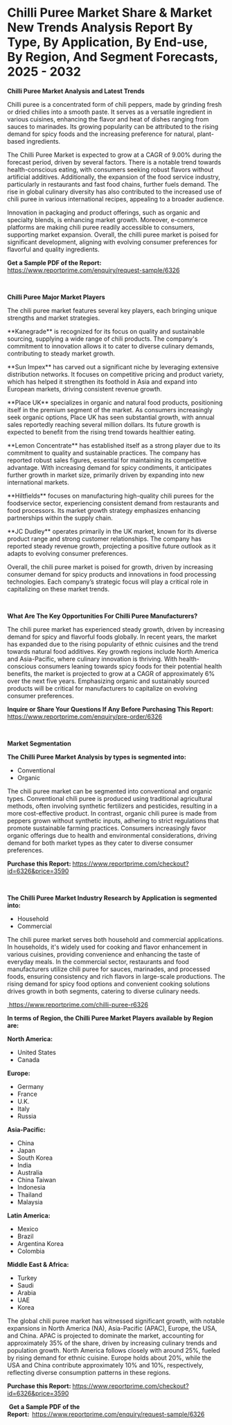 <p><h1>Chilli Puree Market Share & Market New Trends Analysis Report By Type, By Application, By End-use, By Region, And Segment Forecasts, 2025 - 2032</h1></p><p><strong>Chilli Puree Market Analysis and Latest Trends</strong></p>
<p><p>Chilli puree is a concentrated form of chili peppers, made by grinding fresh or dried chilies into a smooth paste. It serves as a versatile ingredient in various cuisines, enhancing the flavor and heat of dishes ranging from sauces to marinades. Its growing popularity can be attributed to the rising demand for spicy foods and the increasing preference for natural, plant-based ingredients.</p><p>The Chilli Puree Market is expected to grow at a CAGR of 9.00% during the forecast period, driven by several factors. There is a notable trend towards health-conscious eating, with consumers seeking robust flavors without artificial additives. Additionally, the expansion of the food service industry, particularly in restaurants and fast food chains, further fuels demand. The rise in global culinary diversity has also contributed to the increased use of chili puree in various international recipes, appealing to a broader audience.</p><p>Innovation in packaging and product offerings, such as organic and specialty blends, is enhancing market growth. Moreover, e-commerce platforms are making chili puree readily accessible to consumers, supporting market expansion. Overall, the chilli puree market is poised for significant development, aligning with evolving consumer preferences for flavorful and quality ingredients.</p></p>
<p><strong>Get a Sample PDF of the Report:&nbsp;</strong> <a href="https://www.reportprime.com/enquiry/request-sample/6326?utm_campaign=4532&utm_medium=2&utm_source=Github&utm_content=ia&utm_term=15052025&utm_id=chilli-puree">https://www.reportprime.com/enquiry/request-sample/6326</a></p>
<p>&nbsp;</p>
<p><strong>Chilli Puree Major Market Players</strong></p>
<p><p>The chili puree market features several key players, each bringing unique strengths and market strategies. </p><p>**Kanegrade** is recognized for its focus on quality and sustainable sourcing, supplying a wide range of chili products. The company's commitment to innovation allows it to cater to diverse culinary demands, contributing to steady market growth.</p><p>**Sun Impex** has carved out a significant niche by leveraging extensive distribution networks. It focuses on competitive pricing and product variety, which has helped it strengthen its foothold in Asia and expand into European markets, driving consistent revenue growth.</p><p>**Place UK** specializes in organic and natural food products, positioning itself in the premium segment of the market. As consumers increasingly seek organic options, Place UK has seen substantial growth, with annual sales reportedly reaching several million dollars. Its future growth is expected to benefit from the rising trend towards healthier eating.</p><p>**Lemon Concentrate** has established itself as a strong player due to its commitment to quality and sustainable practices. The company has reported robust sales figures, essential for maintaining its competitive advantage. With increasing demand for spicy condiments, it anticipates further growth in market size, primarily driven by expanding into new international markets.</p><p>**Hiltfields** focuses on manufacturing high-quality chili purees for the foodservice sector, experiencing consistent demand from restaurants and food processors. Its market growth strategy emphasizes enhancing partnerships within the supply chain.</p><p>**JC Dudley** operates primarily in the UK market, known for its diverse product range and strong customer relationships. The company has reported steady revenue growth, projecting a positive future outlook as it adapts to evolving consumer preferences.</p><p>Overall, the chili puree market is poised for growth, driven by increasing consumer demand for spicy products and innovations in food processing technologies. Each company’s strategic focus will play a critical role in capitalizing on these market trends.</p></p>
<p>&nbsp;</p>
<p><strong>What Are The Key Opportunities For Chilli Puree Manufacturers?</strong></p>
<p><p>The chili puree market has experienced steady growth, driven by increasing demand for spicy and flavorful foods globally. In recent years, the market has expanded due to the rising popularity of ethnic cuisines and the trend towards natural food additives. Key growth regions include North America and Asia-Pacific, where culinary innovation is thriving. With health-conscious consumers leaning towards spicy foods for their potential health benefits, the market is projected to grow at a CAGR of approximately 6% over the next five years. Emphasizing organic and sustainably sourced products will be critical for manufacturers to capitalize on evolving consumer preferences.</p></p>
<p><strong>Inquire or Share Your Questions If Any Before Purchasing This Report:</strong> <a href="https://www.reportprime.com/enquiry/pre-order/6326?utm_campaign=4532&utm_medium=2&utm_source=Github&utm_content=ia&utm_term=15052025&utm_id=chilli-puree">https://www.reportprime.com/enquiry/pre-order/6326</a></p>
<p>&nbsp;</p>
<p><strong>Market Segmentation</strong></p>
<p><strong>The Chilli Puree Market Analysis by types is segmented into:</strong></p>
<p><ul><li>Conventional</li><li>Organic</li></ul></p>
<p><p>The chili puree market can be segmented into conventional and organic types. Conventional chili puree is produced using traditional agricultural methods, often involving synthetic fertilizers and pesticides, resulting in a more cost-effective product. In contrast, organic chili puree is made from peppers grown without synthetic inputs, adhering to strict regulations that promote sustainable farming practices. Consumers increasingly favor organic offerings due to health and environmental considerations, driving demand for both market types as they cater to diverse consumer preferences.</p></p>
<p><strong>Purchase this Report:&nbsp;</strong><a href="https://www.reportprime.com/checkout?id=6326&price=3590&utm_campaign=4532&utm_medium=2&utm_source=Github&utm_content=ia&utm_term=15052025&utm_id=chilli-puree">https://www.reportprime.com/checkout?id=6326&price=3590</a></p>
<p>&nbsp;</p>
<p><strong>The Chilli Puree Market Industry Research by Application is segmented into:</strong></p>
<p><ul><li>Household</li><li>Commercial</li></ul></p>
<p><p>The chili puree market serves both household and commercial applications. In households, it's widely used for cooking and flavor enhancement in various cuisines, providing convenience and enhancing the taste of everyday meals. In the commercial sector, restaurants and food manufacturers utilize chili puree for sauces, marinades, and processed foods, ensuring consistency and rich flavors in large-scale productions. The rising demand for spicy food options and convenient cooking solutions drives growth in both segments, catering to diverse culinary needs.</p></p>
<p><a href="https://www.reportprime.com/chilli-puree-r6326?utm_campaign=4532&utm_medium=2&utm_source=Github&utm_content=ia&utm_term=15052025&utm_id=chilli-puree">&nbsp;https://www.reportprime.com/chilli-puree-r6326</a></p>
<p><strong>In terms of Region, the Chilli Puree Market Players available by Region are:</strong></p>
<p>
    <p> <strong> North America: </strong>
        <ul>
            <li>United States</li>
            <li>Canada</li>
        </ul>
        </p> 
    <p> <strong> Europe: </strong>
        <ul>
            <li>Germany</li>
            <li>France</li>
            <li>U.K.</li>
            <li>Italy</li>
            <li>Russia</li>
        </ul>
        </p> 
    <p> <strong> Asia-Pacific: </strong>
        <ul>
            <li>China</li>
            <li>Japan</li>
            <li>South Korea</li>
            <li>India</li>
            <li>Australia</li>
            <li>China Taiwan</li>
            <li>Indonesia</li>
            <li>Thailand</li>
            <li>Malaysia</li>
        </ul>
        </p> 
    <p> <strong> Latin America: </strong>
        <ul>
            <li>Mexico</li>
            <li>Brazil</li>
            <li>Argentina Korea</li>
            <li>Colombia</li>
        </ul>
        </p> 
    <p> <strong> Middle East & Africa: </strong>
        <ul>
            <li>Turkey</li>
            <li>Saudi</li>
            <li>Arabia</li>
            <li>UAE</li>
            <li>Korea</li>
        </ul>
    </p>
    </p>
<p><p>The global chili puree market has witnessed significant growth, with notable expansions in North America (NA), Asia-Pacific (APAC), Europe, the USA, and China. APAC is projected to dominate the market, accounting for approximately 35% of the share, driven by increasing culinary trends and population growth. North America follows closely with around 25%, fueled by rising demand for ethnic cuisine. Europe holds about 20%, while the USA and China contribute approximately 10% and 10%, respectively, reflecting diverse consumption patterns in these regions.</p></p>
<p><strong>Purchase this Report: </strong><a href="https://www.reportprime.com/checkout?id=6326&price=3590&utm_campaign=4532&utm_medium=2&utm_source=Github&utm_content=ia&utm_term=15052025&utm_id=chilli-puree">https://www.reportprime.com/checkout?id=6326&price=3590</a></p>
<p>&nbsp;<strong>Get a Sample PDF of the Report:&nbsp;&nbsp;</strong><a href="https://www.reportprime.com/enquiry/request-sample/6326?utm_campaign=4532&utm_medium=2&utm_source=Github&utm_content=ia&utm_term=15052025&utm_id=chilli-puree">https://www.reportprime.com/enquiry/request-sample/6326</a></p>
<p><strong></strong></p>
<p><p></p><p></p><p></p></p>
